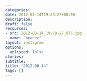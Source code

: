 ```yaml
---
categories:
date: 2012-08-14T19:28:27+00:00
description:
draft: false
resources:
- src: 2012-08-14_19-28-27_UTC.jpg
  name: "header"
layout: instagram
options:
  unlisted: false
stories:
subtitle:
title: "2012-08-14"
tags: []
---
```


 

